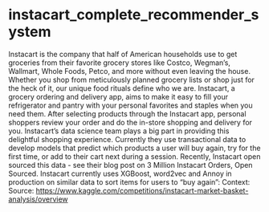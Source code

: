 # instacart_complete_recommender_system
Instacart is the company that half of American households use to get groceries from their favorite grocery stores like Costco, Wegman’s, Wallmart, Whole Foods, Petco, and more without even leaving the house. Whether you shop from meticulously planned grocery lists or shop just for the heck of it, our unique food rituals define who we are. Instacart, a grocery ordering and delivery app, aims to make it easy to fill your refrigerator and pantry with your personal favorites and staples when you need them. After selecting products through the Instacart app, personal shoppers review your order and do the in-store shopping and delivery for you. Instacart’s data science team plays a big part in providing this delightful shopping experience. Currently they use transactional data to develop models that predict which products a user will buy again, try for the first time, or add to their cart next during a session. Recently, Instacart open sourced this data - see their blog post on 3 Million Instacart Orders, Open Sourced.  Instacart currently uses XGBoost, word2vec and Annoy in production on similar data to sort items for users to “buy again”:  Context: Source: https://www.kaggle.com/competitions/instacart-market-basket-analysis/overview
